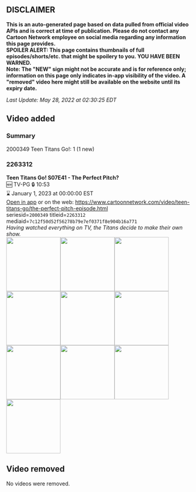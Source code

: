 ## DISCLAIMER
**This is an auto-generated page based on data pulled from official video APIs and is correct at time of publication. Please do not contact any Cartoon Network employee on social media regarding any information this page provides.**  
**SPOILER ALERT: This page contains thumbnails of full episodes/shorts/etc. that might be spoilery to you. YOU HAVE BEEN WARNED.**  
**Note: The "NEW" sign might not be accurate and is for reference only; information on this page only indicates in-app visibility of the video. A "removed" video here might still be available on the website until its expiry date.**  

_Last Update: May 28, 2022 at 02:30:25 EDT_
## Video added
### Summary
2000349 Teen Titans Go!: 1 (1 new)  
### 2263312
**Teen Titans Go! S07E41 - The Perfect Pitch?**  
🆕 TV-PG 🔒 10:53  
⌛ January 1, 2023 at 00:00:00 EST  
[Open in app](https://cnvideo.sercomkc.org/redirector.html?type=cnapp&seriesid=2000349&titleid=2263312&mediaid=7c12f50d52f56278b79e7ef0371f8e904b16a771) or on the web: https://www.cartoonnetwork.com/video/teen-titans-go/the-perfect-pitch-episode.html  
seriesid=`2000349` titleid=`2263312` mediaid=`7c12f50d52f56278b79e7ef0371f8e904b16a771`  
_Having watched everything on TV, the Titans decide to make their own show._  
<a href="https://s3.amazonaws.com/cartoonorchestrator/2263312_001_1280x720.jpg"><img src="https://s3.amazonaws.com/cartoonorchestrator/2263312_001_640x360.jpg" height="144px" /></a><a href="https://s3.amazonaws.com/cartoonorchestrator/2263312_002_1280x720.jpg"><img src="https://s3.amazonaws.com/cartoonorchestrator/2263312_002_640x360.jpg" height="144px" /></a><a href="https://s3.amazonaws.com/cartoonorchestrator/2263312_003_1280x720.jpg"><img src="https://s3.amazonaws.com/cartoonorchestrator/2263312_003_640x360.jpg" height="144px" /></a><a href="https://s3.amazonaws.com/cartoonorchestrator/2263312_004_1280x720.jpg"><img src="https://s3.amazonaws.com/cartoonorchestrator/2263312_004_640x360.jpg" height="144px" /></a><a href="https://s3.amazonaws.com/cartoonorchestrator/2263312_005_1280x720.jpg"><img src="https://s3.amazonaws.com/cartoonorchestrator/2263312_005_640x360.jpg" height="144px" /></a><a href="https://s3.amazonaws.com/cartoonorchestrator/2263312_006_1280x720.jpg"><img src="https://s3.amazonaws.com/cartoonorchestrator/2263312_006_640x360.jpg" height="144px" /></a><a href="https://s3.amazonaws.com/cartoonorchestrator/2263312_007_1280x720.jpg"><img src="https://s3.amazonaws.com/cartoonorchestrator/2263312_007_640x360.jpg" height="144px" /></a><a href="https://s3.amazonaws.com/cartoonorchestrator/2263312_008_1280x720.jpg"><img src="https://s3.amazonaws.com/cartoonorchestrator/2263312_008_640x360.jpg" height="144px" /></a><a href="https://s3.amazonaws.com/cartoonorchestrator/2263312_009_1280x720.jpg"><img src="https://s3.amazonaws.com/cartoonorchestrator/2263312_009_640x360.jpg" height="144px" /></a><a href="https://s3.amazonaws.com/cartoonorchestrator/2263312_010_1280x720.jpg"><img src="https://s3.amazonaws.com/cartoonorchestrator/2263312_010_640x360.jpg" height="144px" /></a>
## Video removed
No videos were removed.  
